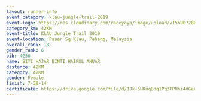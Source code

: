 ```yaml
---
layout: runner-info 
event_category: klau-jungle-trail-2019 
event-logo: https://res.cloudinary.com/raceyaya/image/upload/v1569072808/logo/klau-image_qwwxyw.png
category_km: 42KM 
event-title: KLAU Jungle Trail 2019 
event-location: Pasar Sg Klau, Pahang, Malaysia 
overall_rank: 18
gender_rank: 6
bib: 4256
name: SITI HAJAR BINTI HAIRUL ANUAR
distance: 42KM
category: 42KM
gender: Female
finish: 7-38-14
certificate: https://drive.google.com/file/d/1Jk-5HKuqBdq1Pq3TPHhi4dGeAMGppssP/view?usp=sharing
---
```

